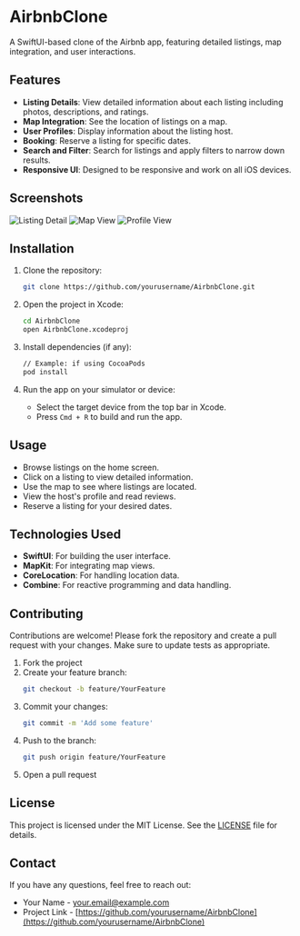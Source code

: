 # AirbnbClone

A SwiftUI-based clone of the Airbnb app, featuring detailed listings, map integration, and user interactions.

## Features

- **Listing Details**: View detailed information about each listing including photos, descriptions, and ratings.
- **Map Integration**: See the location of listings on a map.
- **User Profiles**: Display information about the listing host.
- **Booking**: Reserve a listing for specific dates.
- **Search and Filter**: Search for listings and apply filters to narrow down results.
- **Responsive UI**: Designed to be responsive and work on all iOS devices.

## Screenshots

![Listing Detail](https://your-image-url.com/listing-detail.png)
![Map View](https://your-image-url.com/map-view.png)
![Profile View](https://your-image-url.com/profile-view.png)

## Installation

1. Clone the repository:
    ```bash
    git clone https://github.com/yourusername/AirbnbClone.git
    ```

2. Open the project in Xcode:
    ```bash
    cd AirbnbClone
    open AirbnbClone.xcodeproj
    ```

3. Install dependencies (if any):
    ```bash
    // Example: if using CocoaPods
    pod install
    ```

4. Run the app on your simulator or device:
    - Select the target device from the top bar in Xcode.
    - Press `Cmd + R` to build and run the app.

## Usage

- Browse listings on the home screen.
- Click on a listing to view detailed information.
- Use the map to see where listings are located.
- View the host's profile and read reviews.
- Reserve a listing for your desired dates.

## Technologies Used

- **SwiftUI**: For building the user interface.
- **MapKit**: For integrating map views.
- **CoreLocation**: For handling location data.
- **Combine**: For reactive programming and data handling.

## Contributing

Contributions are welcome! Please fork the repository and create a pull request with your changes. Make sure to update tests as appropriate.

1. Fork the project
2. Create your feature branch:
    ```bash
    git checkout -b feature/YourFeature
    ```
3. Commit your changes:
    ```bash
    git commit -m 'Add some feature'
    ```
4. Push to the branch:
    ```bash
    git push origin feature/YourFeature
    ```
5. Open a pull request

## License

This project is licensed under the MIT License. See the [LICENSE](LICENSE) file for details.

## Contact

If you have any questions, feel free to reach out:

- Your Name - [your.email@example.com](mailto:your.email@example.com)
- Project Link - [https://github.com/yourusername/AirbnbClone](https://github.com/yourusername/AirbnbClone)

